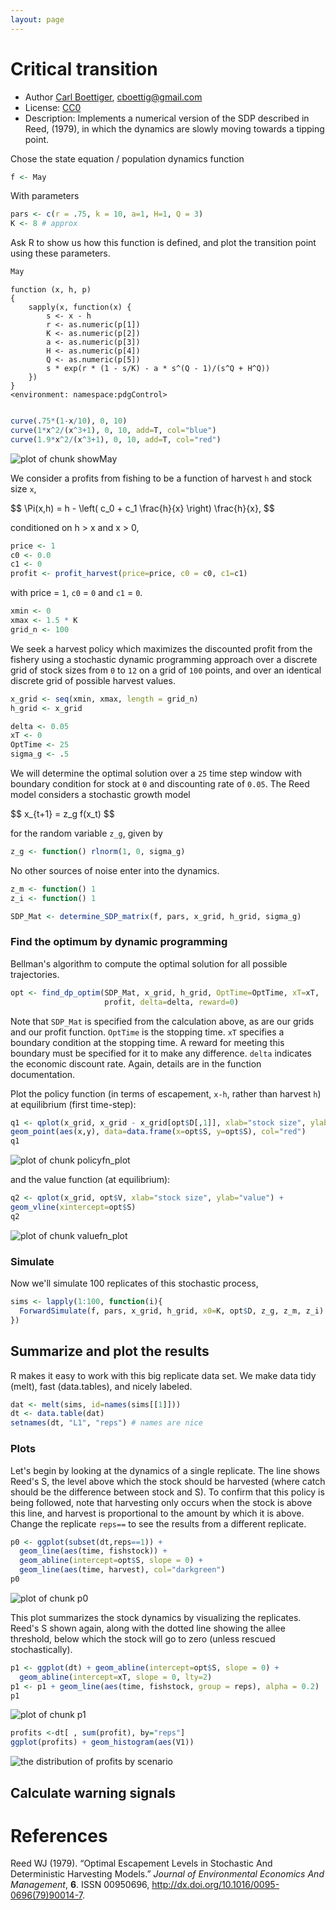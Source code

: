 ```yaml
---
layout: page
---
```







# Critical transition 

 * Author [Carl Boettiger](http://carlboettiger.info), <cboettig@gmail.com>
 * License: [CC0](http://creativecommons.org/publicdomain/zero/1.0/)
 * Description:  Implements a numerical version of the SDP described in Reed, (1979), in which the dynamics are slowly moving towards a tipping point.  





Chose the state equation / population dynamics function



```r
f <- May
```




With parameters 



```r
pars <- c(r = .75, k = 10, a=1, H=1, Q = 3)
K <- 8 # approx
```




Ask R to show us how this function is defined, and plot the transition point using these parameters.



```r
May
```

```
function (x, h, p) 
{
    sapply(x, function(x) {
        s <- x - h
        r <- as.numeric(p[1])
        K <- as.numeric(p[2])
        a <- as.numeric(p[3])
        H <- as.numeric(p[4])
        Q <- as.numeric(p[5])
        s * exp(r * (1 - s/K) - a * s^(Q - 1)/(s^Q + H^Q))
    })
}
<environment: namespace:pdgControl>
```

```r

curve(.75*(1-x/10), 0, 10)
curve(1*x^2/(x^3+1), 0, 10, add=T, col="blue")
curve(1.9*x^2/(x^3+1), 0, 10, add=T, col="red")
```

![plot of chunk showMay](http://farm9.staticflickr.com/8143/7415596848_fababcbb41_o.png) 






We consider a profits from fishing to be a function of harvest `h` and stock size `x`,  

<div> $$ \Pi(x,h) = h - \left( c_0  + c_1 \frac{h}{x} \right) \frac{h}{x}, $$ </div> 

conditioned on h > x and x > 0,



```r
price <- 1
c0 <- 0.0
c1 <- 0
profit <- profit_harvest(price=price, c0 = c0, c1=c1) 
```




with price = `1`, `c0` = `0` and `c1` = `0`. 




```r
xmin <- 0
xmax <- 1.5 * K
grid_n <- 100
```




We seek a harvest policy which maximizes the discounted profit from the fishery using a stochastic dynamic programming approach over a discrete grid of stock sizes from `0` to `12` on a grid of `100` points, and over an identical discrete grid of possible harvest values.  




```r
x_grid <- seq(xmin, xmax, length = grid_n)  
h_grid <- x_grid  
```







```r
delta <- 0.05
xT <- 0
OptTime <- 25
sigma_g <- .5
```




We will determine the optimal solution over a `25` time step window with boundary condition for stock at `0` and discounting rate of `0.05`.  The Reed model considers a stochastic growth model 

<div> $$ x_{t+1} = z_g f(x_t) $$ </div> 

for the random variable `z_g`, given by 



```r
z_g <- function() rlnorm(1, 0, sigma_g)
```




No other sources of noise enter into the dynamics.  



```r
z_m <- function() 1
z_i <- function() 1
```








```r
SDP_Mat <- determine_SDP_matrix(f, pars, x_grid, h_grid, sigma_g)
```





### Find the optimum by dynamic programming

Bellman's algorithm to compute the optimal solution for all possible trajectories.



```r
opt <- find_dp_optim(SDP_Mat, x_grid, h_grid, OptTime=OptTime, xT=xT, 
                     profit, delta=delta, reward=0)
```




Note that `SDP_Mat` is specified from the calculation above, as are our grids and our profit function. `OptTime` is the stopping time.  `xT` specifies a boundary condition at the stopping time. A reward for meeting this boundary must be specified for it to make any difference.  `delta` indicates the economic discount rate. Again, details are in the function documentation.   


Plot the policy function (in terms of escapement, `x-h`, rather than harvest `h`) at equilibrium (first time-step):



```r
q1 <- qplot(x_grid, x_grid - x_grid[opt$D[,1]], xlab="stock size", ylab="escapement") + 
geom_point(aes(x,y), data=data.frame(x=opt$S, y=opt$S), col="red")
q1
```

![plot of chunk policyfn_plot](http://farm9.staticflickr.com/8160/7415598210_c9e1eaa4a8_o.png) 


and the value function (at equilibrium):



```r
q2 <- qplot(x_grid, opt$V, xlab="stock size", ylab="value") + 
geom_vline(xintercept=opt$S)
q2
```

![plot of chunk valuefn_plot](http://farm9.staticflickr.com/8153/7415598602_a70d1ba8a7_o.png) 






### Simulate 

Now we'll simulate 100 replicates of this stochastic process,


```r
sims <- lapply(1:100, function(i){
  ForwardSimulate(f, pars, x_grid, h_grid, x0=K, opt$D, z_g, z_m, z_i)
})
```




## Summarize and plot the results                                                   

R makes it easy to work with this big replicate data set.  We make data tidy (melt), fast (data.tables), and nicely labeled.



```r
dat <- melt(sims, id=names(sims[[1]]))  
dt <- data.table(dat)
setnames(dt, "L1", "reps") # names are nice
```




### Plots 

Let's begin by looking at the dynamics of a single replicate. The line shows Reed's S, the level above which the stock should be harvested (where catch should be the difference between stock and S).  To confirm that this policy is being followed, note that harvesting only occurs when the stock is above this line, and harvest is proportional to the amount by which it is above.  Change the replicate `reps==` to see the results from a different replicate.  



```r
p0 <- ggplot(subset(dt,reps==1)) +
  geom_line(aes(time, fishstock)) +
  geom_abline(intercept=opt$S, slope = 0) +
  geom_line(aes(time, harvest), col="darkgreen") 
p0
```

![plot of chunk p0](http://farm9.staticflickr.com/8010/7415599312_0e951aa9c9_o.png) 








This plot summarizes the stock dynamics by visualizing the replicates. Reed's S shown again, along with the dotted line showing the allee threshold, below which the stock will go to zero (unless rescued stochastically). 



```r
p1 <- ggplot(dt) + geom_abline(intercept=opt$S, slope = 0) + 
  geom_abline(intercept=xT, slope = 0, lty=2) 
p1 <- p1 + geom_line(aes(time, fishstock, group = reps), alpha = 0.2)
p1
```

![plot of chunk p1](http://farm8.staticflickr.com/7248/7415599950_fb3b9d6bcd_o.png) 






```r
profits <-dt[ , sum(profit), by="reps"] 
ggplot(profits) + geom_histogram(aes(V1)) 
```

![the distribution of profits by scenario](http://farm6.staticflickr.com/5040/7415601954_12219bc6a8_o.png) 



## Calculate warning signals 

# References

<p>Reed WJ (1979).
&ldquo;Optimal Escapement Levels in Stochastic And Deterministic Harvesting Models.&rdquo;
<EM>Journal of Environmental Economics And Management</EM>, <B>6</B>.
ISSN 00950696, <a href="http://dx.doi.org/10.1016/0095-0696(79)90014-7">http://dx.doi.org/10.1016/0095-0696(79)90014-7</a>.





